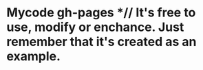 # Mycode gh-pages *// It's free to use, modify or enchance. Just remember that it's created as an example.
